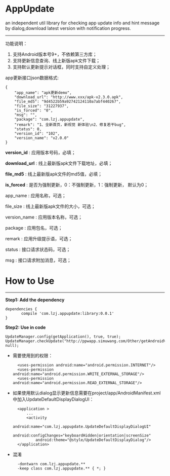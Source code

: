 # AppUpdate
an independent util library for checking app update info and hint message by dialog,download latest version with notification progress.


----------


功能说明：

1. 支持Android版本号9+，不依赖第三方库；
2. 支持更新信息查询、线上新版apk文件下载；
3. 支持默认更新提示对话框，同时支持自定义处理；

app更新接口json数据格式:

	{
	    "app_name": "apk更新demo",
	    "download_url": "http://www.xxx/apk-v2.3.0.apk",
	    "file_md5": "9d4522b59a92742124110a7abf440267",
	    "file_size": "31227937",
	    "is_forced": "0",
	    "msg": "",
	    "package": "com.lzj.appupdate",
	    "remark": "1、全新首页，新视觉 新体验\n2、修复若干bug",
	    "status": 0,
	    "version_id": "102",
	    "version_name": "v2.0.0"
	}


**version_id** : 应用版本号码，必填；

**download_url** : 线上最新版apk文件下载地址，必填；

**file_md5** : 线上最新版apk文件的md5值，必填；

**is_forced** : 是否为强制更新，0：不强制更新，1：强制更新， 默认为0；

app_name : 应用名称，可选；

file_size : 线上最新版apk文件的大小，可选；

version_name : 应用版本名称，可选；

package : 应用包名，可选；

remark : 应用升级提示语，可选；

status : 接口请求状态码，可选；

msg : 接口请求附加消息，可选；



# How to Use #

----------
**Step1: Add the dependency**

    dependencies {
           compile 'com.lzj.appupdate:library:0.0.1'
    }


**Step2: Use in code**

	UpdateManager.config(getApplication(), true, true);
    UpdateManager.checkUpdate("http://ppwapp.simuwang.com/Other/getAndroidVersion?", null);



- 需要使用到的权限：

	    <uses-permission android:name="android.permission.INTERNET"/>
	    <uses-permission android:name="android.permission.WRITE_EXTERNAL_STORAGE"/>
	    <uses-permission android:name="android.permission.READ_EXTERNAL_STORAGE"/>


- 如果使用默认dialog显示更新信息需要在project/app/AndroidManifest.xml中加入UpdateDefaultDisplayDialogUI：

		<application >
			...
	        <activity
	            android:name="com.lzj.appupdate.UpdateDefaultDisplayDialogUI"
	            android:configChanges="keyboardHidden|orientation|screenSize"
	            android:theme="@style/UpdateDefaultDisplayDialog"/>
	    </application>


- 混淆
		
		-dontwarn com.lzj.appupdate.**
		-keep class com.lzj.appupdate.** { *; }